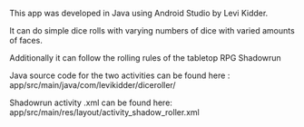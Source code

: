 This app was developed in Java using Android Studio by Levi Kidder.


It can do simple dice rolls with varying numbers of dice with varied amounts of faces. 

Additionally it can follow the rolling rules of the tabletop RPG Shadowrun



Java source code for the two activities can be found here :
app/src/main/java/com/levikidder/diceroller/
      
Shadowrun activity .xml can be found here:
app/src/main/res/layout/activity_shadow_roller.xml
      
